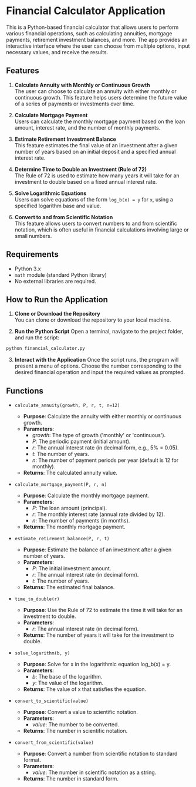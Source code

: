 # Financial Calculator Application

This is a Python-based financial calculator that allows users to perform various financial operations, such as calculating annuities, mortgage payments, retirement investment balances, and more. The app provides an interactive interface where the user can choose from multiple options, input necessary values, and receive the results.

## Features

1. **Calculate Annuity with Monthly or Continuous Growth**  
   The user can choose to calculate an annuity with either monthly or continuous growth. This feature helps users determine the future value of a series of payments or investments over time.

2. **Calculate Mortgage Payment**  
   Users can calculate the monthly mortgage payment based on the loan amount, interest rate, and the number of monthly payments.

3. **Estimate Retirement Investment Balance**  
   This feature estimates the final value of an investment after a given number of years based on an initial deposit and a specified annual interest rate.

4. **Determine Time to Double an Investment (Rule of 72)**  
   The Rule of 72 is used to estimate how many years it will take for an investment to double based on a fixed annual interest rate.

5. **Solve Logarithmic Equations**  
   Users can solve equations of the form `log_b(x) = y` for `x`, using a specified logarithm base and value.

6. **Convert to and from Scientific Notation**  
   This feature allows users to convert numbers to and from scientific notation, which is often useful in financial calculations involving large or small numbers.

## Requirements

- Python 3.x
- `math` module (standard Python library)
- No external libraries are required.

## How to Run the Application

1. **Clone or Download the Repository**  
   You can clone or download the repository to your local machine.

2. **Run the Python Script**
   Open a terminal, navigate to the project folder, and run the script:
  ```bash
  python financial_calculator.py
  ```
3. **Interact with the Application**
   Once the script runs, the program will present a menu of options.
   Choose the number corresponding to the desired financial operation and input the required values as prompted.
   
## Functions

- `calculate_annuity(growth, P, r, t, n=12)`
  - **Purpose**: Calculate the annuity with either monthly or continuous growth.
  - **Parameters**:
    - *growth*: The type of growth ('monthly' or 'continuous').
    - *P*: The periodic payment (initial amount).
    - *r*: The annual interest rate (in decimal form, e.g., 5% = 0.05).
    - *t*: The number of years.
    - *n*: The number of payment periods per year (default is 12 for monthly).
  - **Returns**: The calculated annuity value.

- `calculate_mortgage_payment(P, r, n)`
  - **Purpose**: Calculate the monthly mortgage payment.
  - **Parameters**:
    - *P*: The loan amount (principal).
    - *r*: The monthly interest rate (annual rate divided by 12).
    - *n*: The number of payments (in months).
  - **Returns**: The monthly mortgage payment.

- `estimate_retirement_balance(P, r, t)`
  - **Purpose**: Estimate the balance of an investment after a given number of years.
  - **Parameters**:
    - *P*: The initial investment amount.
    - *r*: The annual interest rate (in decimal form).
    - *t*: The number of years.
  - **Returns**: The estimated final balance.

- `time_to_double(r)`
  - **Purpose**: Use the Rule of 72 to estimate the time it will take for an investment to double.
  - **Parameters**:
    - *r*: The annual interest rate (in decimal form).
  - **Returns**: The number of years it will take for the investment to double.

- `solve_logarithm(b, y)`
  - **Purpose**: Solve for x in the logarithmic equation log_b(x) = y.
  - **Parameters**:
    - *b*: The base of the logarithm.
    - *y*: The value of the logarithm.
  - **Returns**: The value of x that satisfies the equation.

- `convert_to_scientific(value)`
  - **Purpose**: Convert a value to scientific notation.
  - **Parameters**:
    - *value*: The number to be converted.
  - **Returns**: The number in scientific notation.

- `convert_from_scientific(value)`
  - **Purpose**: Convert a number from scientific notation to standard format.
  - **Parameters**:
    - *value*: The number in scientific notation as a string.
  - **Returns**: The number in standard form.

```
   
   
  
  
